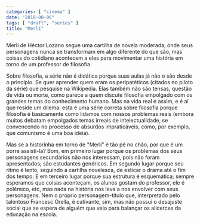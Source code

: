 ```yaml
---
categories: [ "cinema" ]
date: "2018-08-06"
tags: [ "draft", "series" ]
title: "Merlí"
---
```

Merlí de Héctor Lozano segue uma cartilha de novela moderada, onde
seus personagens nunca se transformam em algo diferente do que são,
mas coisas do cotidiano acontecem a eles para movimentar uma história
em torno de um professor de filosofia.

Sobre filosofia, a série não é didática porque suas aulas já não
o são desde o princípio. Se quer aprender quem eram os peripatéticos
(citados no piloto da série) que pesquise na Wikipédia. Elas também
não são tensas, questão de vida ou morte, como parece a quem discute
filosofia empolgado com os grandes temas do conhecimento humano. Mas na
vida real é assim, e é aí que reside um dilema: esta é uma série
correta sobre filosofia porque filosofia é basicamente como lidamos com
nossos problemas reais (embora muitos debatam empolgados temas irreais de
intelectualidade, se convencendo no processo de absurdos impraticáveis,
como, por exemplo, que comunismo é uma boa ideia).

Mas se a historinha em torno de "Merlí" é tão pé no chão, por
que é um porre assisti-la? Bom, em primeiro lugar porque os problemas
dos seus personagens secundários não nos interessam, pois não foram
apresentados; são estudantes genéricos. Em segundo lugar porque seu
ritmo é lento, seguindo a cartilha novelesca, de esticar o drama até o
fim dos tempo. E em terceiro lugar porque sua estrutura é esquemática;
sempre esperamos que coisas aconteçam, os alunos gostam do professor,
ele é polêmico, etc, mas nada na história nos leva a nos envolver com
seus personagens. Nem o próprio personagem-título que, interpretado
pelo talentoso Francesc Orella, é cativante, sim, mas não possui o
desajuste social que se espera de alguém que veio para balançar os
alicerces da educação na escola.
